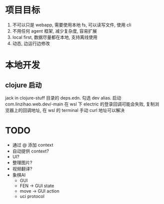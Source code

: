 # 项目目标
1. 不可以只是 webapp, 需要使用本地 fs, 可以读写文件, 使用 cli
2. 不用任何 agent 框架, 减少复杂度, 容易扩展
3. local first, 数据尽量都在本地, 支持离线使用
4. 动态, 边运行边修改

# 本地开发
## clojure 启动
jack in clojure-stuff 目录的 deps.edn.
勾选 dev alias.
启动 com.linzihao.web.dev/-main
在 wsl 下 electric 的登录回调可能会失败, 复制浏览器上的回调地址, 在 wsl 的 terminal 手动 curl 地址可以解决

# TODO
- 通过 @ 添加 context
- 自动提供 context?
- UI?
- 整理图片?
- 视频翻译?
- 象棋AI
    - GUI
    - FEN -> GUI state
    - move -> GUI action
    - uci protocol